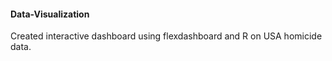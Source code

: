 #### Data-Visualization
Created interactive dashboard using flexdashboard and R on USA homicide data.

